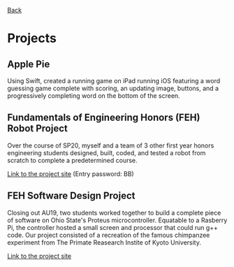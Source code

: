 [Back](https://bobbymoosally.github.io)
# Projects

## Apple Pie
Using Swift, created a running game on iPad running iOS featuring a word guessing game complete with scoring, an updating image, buttons, and a progressively completing word on the bottom of the screen.

## Fundamentals of Engineering Honors (FEH) Robot Project
Over the course of SP20, myself and a team of 3 other first year honors engineering students designed, built, coded, and tested a robot from scratch to complete a predetermined course.

[Link to the project site](https://u.osu.edu/feh20m5/) (Entry password: BB)

## FEH Software Design Project
Closing out AU19, two students worked together to build a complete piece of software on Ohio State's Proteus microcontroller. Equatable to a Rasberry Pi, the controller hosted a small screen and processor that could run g++ code. Our project consisted of a recreation of the famous chimpanzee experiment from The Primate Reasearch Instite of Kyoto University.

[Link to the project site](https://u.osu.edu/fehsdp19pac0800f1/)
